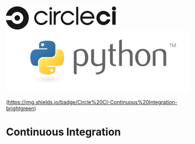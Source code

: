 ![Alt text](img/circle-logo-horizontal-black-302x63-d4d5baa.png?raw=true)
![Alt text](img/python-logo-master-v3-TM.png?raw=true)

(https://img.shields.io/badge/Circle%20CI-Continuous%20Integration-brightgreen)

# Continuous Integration

